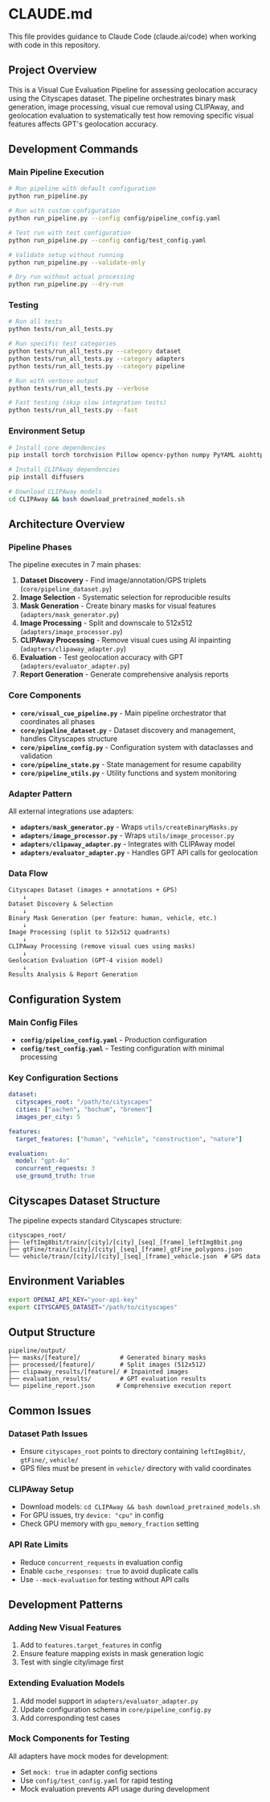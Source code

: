 # CLAUDE.md

This file provides guidance to Claude Code (claude.ai/code) when working with code in this repository.

## Project Overview

This is a Visual Cue Evaluation Pipeline for assessing geolocation accuracy using the Cityscapes dataset. The pipeline orchestrates binary mask generation, image processing, visual cue removal using CLIPAway, and geolocation evaluation to systematically test how removing specific visual features affects GPT's geolocation accuracy.

## Development Commands

### Main Pipeline Execution
```bash
# Run pipeline with default configuration
python run_pipeline.py

# Run with custom configuration
python run_pipeline.py --config config/pipeline_config.yaml

# Test run with test configuration
python run_pipeline.py --config config/test_config.yaml

# Validate setup without running
python run_pipeline.py --validate-only

# Dry run without actual processing
python run_pipeline.py --dry-run
```

### Testing
```bash
# Run all tests
python tests/run_all_tests.py

# Run specific test categories
python tests/run_all_tests.py --category dataset
python tests/run_all_tests.py --category adapters
python tests/run_all_tests.py --category pipeline

# Run with verbose output
python tests/run_all_tests.py --verbose

# Fast testing (skip slow integration tests)  
python tests/run_all_tests.py --fast
```

### Environment Setup
```bash
# Install core dependencies
pip install torch torchvision Pillow opencv-python numpy PyYAML aiohttp psutil

# Install CLIPAway dependencies
pip install diffusers

# Download CLIPAway models
cd CLIPAway && bash download_pretrained_models.sh
```

## Architecture Overview

### Pipeline Phases
The pipeline executes in 7 main phases:
1. **Dataset Discovery** - Find image/annotation/GPS triplets (`core/pipeline_dataset.py`)
2. **Image Selection** - Systematic selection for reproducible results
3. **Mask Generation** - Create binary masks for visual features (`adapters/mask_generator.py`)
4. **Image Processing** - Split and downscale to 512x512 (`adapters/image_processor.py`)
5. **CLIPAway Processing** - Remove visual cues using AI inpainting (`adapters/clipaway_adapter.py`)
6. **Evaluation** - Test geolocation accuracy with GPT (`adapters/evaluator_adapter.py`)
7. **Report Generation** - Generate comprehensive analysis reports

### Core Components
- **`core/visual_cue_pipeline.py`** - Main pipeline orchestrator that coordinates all phases
- **`core/pipeline_dataset.py`** - Dataset discovery and management, handles Cityscapes structure
- **`core/pipeline_config.py`** - Configuration system with dataclasses and validation
- **`core/pipeline_state.py`** - State management for resume capability
- **`core/pipeline_utils.py`** - Utility functions and system monitoring

### Adapter Pattern
All external integrations use adapters:
- **`adapters/mask_generator.py`** - Wraps `utils/createBinaryMasks.py`
- **`adapters/image_processor.py`** - Wraps `utils/image_processor.py` 
- **`adapters/clipaway_adapter.py`** - Integrates with CLIPAway model
- **`adapters/evaluator_adapter.py`** - Handles GPT API calls for geolocation

### Data Flow
```
Cityscapes Dataset (images + annotations + GPS)
    ↓
Dataset Discovery & Selection
    ↓  
Binary Mask Generation (per feature: human, vehicle, etc.)
    ↓
Image Processing (split to 512x512 quadrants)
    ↓
CLIPAway Processing (remove visual cues using masks)
    ↓
Geolocation Evaluation (GPT-4 vision model)
    ↓
Results Analysis & Report Generation
```

## Configuration System

### Main Config Files
- **`config/pipeline_config.yaml`** - Production configuration
- **`config/test_config.yaml`** - Testing configuration with minimal processing

### Key Configuration Sections
```yaml
dataset:
  cityscapes_root: "/path/to/cityscapes"
  cities: ["aachen", "bochum", "bremen"]
  images_per_city: 5

features:
  target_features: ["human", "vehicle", "construction", "nature"]

evaluation:
  model: "gpt-4o"
  concurrent_requests: 3
  use_ground_truth: true
```

## Cityscapes Dataset Structure
The pipeline expects standard Cityscapes structure:
```
cityscapes_root/
├── leftImg8bit/train/[city]/[city]_[seq]_[frame]_leftImg8bit.png
├── gtFine/train/[city]/[city]_[seq]_[frame]_gtFine_polygons.json
└── vehicle/train/[city]/[city]_[seq]_[frame]_vehicle.json  # GPS data
```


## Environment Variables
```bash
export OPENAI_API_KEY="your-api-key"
export CITYSCAPES_DATASET="/path/to/cityscapes"
```

## Output Structure
```
pipeline/output/
├── masks/[feature]/           # Generated binary masks
├── processed/[feature]/       # Split images (512x512)
├── clipaway_results/[feature]/ # Inpainted images
├── evaluation_results/        # GPT evaluation results
└── pipeline_report.json      # Comprehensive execution report
```

## Common Issues

### Dataset Path Issues
- Ensure `cityscapes_root` points to directory containing `leftImg8bit/`, `gtFine/`, `vehicle/`
- GPS files must be present in `vehicle/` directory with valid coordinates

### CLIPAway Setup
- Download models: `cd CLIPAway && bash download_pretrained_models.sh`
- For GPU issues, try `device: "cpu"` in config
- Check GPU memory with `gpu_memory_fraction` setting

### API Rate Limits  
- Reduce `concurrent_requests` in evaluation config
- Enable `cache_responses: true` to avoid duplicate calls
- Use `--mock-evaluation` for testing without API calls

## Development Patterns

### Adding New Visual Features
1. Add to `features.target_features` in config
2. Ensure feature mapping exists in mask generation logic
3. Test with single city/image first

### Extending Evaluation Models
1. Add model support in `adapters/evaluator_adapter.py`
2. Update configuration schema in `core/pipeline_config.py`
3. Add corresponding test cases

### Mock Components for Testing
All adapters have mock modes for development:
- Set `mock: true` in adapter config sections
- Use `config/test_config.yaml` for rapid testing
- Mock evaluation prevents API usage during development